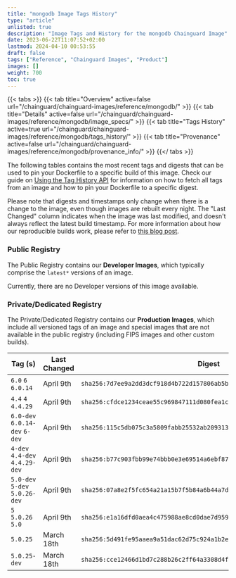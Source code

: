 ```yaml
---
title: "mongodb Image Tags History"
type: "article"
unlisted: true
description: "Image Tags and History for the mongodb Chainguard Image"
date: 2023-06-22T11:07:52+02:00
lastmod: 2024-04-10 00:53:55
draft: false
tags: ["Reference", "Chainguard Images", "Product"]
images: []
weight: 700
toc: true
---
```


{{< tabs >}}
{{< tab title="Overview" active=false url="/chainguard/chainguard-images/reference/mongodb/" >}}
{{< tab title="Details" active=false url="/chainguard/chainguard-images/reference/mongodb/image_specs/" >}}
{{< tab title="Tags History" active=true url="/chainguard/chainguard-images/reference/mongodb/tags_history/" >}}
{{< tab title="Provenance" active=false url="/chainguard/chainguard-images/reference/mongodb/provenance_info/" >}}
{{</ tabs >}}

The following tables contains the most recent tags and digests that can be used to pin your Dockerfile to a specific build of this image. Check our guide on [Using the Tag History API](/chainguard/chainguard-images/using-the-tag-history-api/) for information on how to fetch all tags from an image and how to pin your Dockerfile to a specific digest.

Please note that digests and timestamps only change when there is a change to the image, even though images are rebuilt every night. The "Last Changed" column indicates when the image was last modified, and doesn't always reflect the latest build timestamp. For more information about how our reproducible builds work, please refer to [this blog post](https://www.chainguard.dev/unchained/reproducing-chainguards-reproducible-image-builds).

### Public Registry
The Public Registry contains our **Developer Images**, which typically comprise the `latest*` versions of an image.

Currently, there are no Developer versions of this image available.

### Private/Dedicated Registry
The Private/Dedicated Registry contains our **Production Images**, which include all versioned tags of an image and special images that are not available in the public registry (including FIPS images and other custom builds).

| Tag (s)                         | Last Changed | Digest                                                                    |
|---------------------------------|--------------|---------------------------------------------------------------------------|
|  `6.0` `6` `6.0.14`             | April 9th    | `sha256:7d7ee9a2dd3dcf918d4b722d157806ab5b0afecb5de257c023f8037208f59dbd` |
|  `4.4` `4` `4.4.29`             | April 9th    | `sha256:cfdce1234ceae55c969847111d080fea1c0e8ad14dbf2298f53c8f968f459595` |
|  `6.0-dev` `6.0.14-dev` `6-dev` | April 9th    | `sha256:115c5db075c3a5809fabb25532ab2093136933e60e96145fd0f84c0cc92a76c0` |
|  `4-dev` `4.4-dev` `4.4.29-dev` | April 9th    | `sha256:b77c903fbb99e74bbb0e3e69514a6ebf8785529e5977ed6c7919425eb5c97974` |
|  `5.0-dev` `5-dev` `5.0.26-dev` | April 9th    | `sha256:07a8e2f5fc654a21a15b7f5b84a6b44a7d44d495ce6ff81d626bbd72056d6ed8` |
|  `5` `5.0.26` `5.0`             | April 9th    | `sha256:e1a16dfd0aea4c475988ae8cd0dae7d959a8258931ecff176a5199eb43fb59ad` |
|  `5.0.25`                       | March 18th   | `sha256:5d491fe95aaea9a51dac62d75c924a1b2e9c2a00b74f7dc063df667f40971519` |
|  `5.0.25-dev`                   | March 18th   | `sha256:cce12466d1bd7c288b26c2ff64a3308d4f3fb9f8fb2a255d12627517ffe9dc54` |

